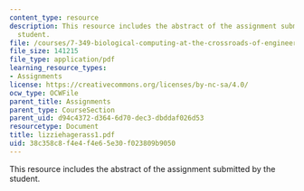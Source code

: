```yaml
---
content_type: resource
description: This resource includes the abstract of the assignment submitted by the
  student.
file: /courses/7-349-biological-computing-at-the-crossroads-of-engineering-and-science-spring-2005/38c358c8f4e4f4e65e30f023809b9050_lizziehagerass1.pdf
file_size: 141215
file_type: application/pdf
learning_resource_types:
- Assignments
license: https://creativecommons.org/licenses/by-nc-sa/4.0/
ocw_type: OCWFile
parent_title: Assignments
parent_type: CourseSection
parent_uid: d94c4372-d364-6d70-dec3-dbddaf026d53
resourcetype: Document
title: lizziehagerass1.pdf
uid: 38c358c8-f4e4-f4e6-5e30-f023809b9050
---
```

This resource includes the abstract of the assignment submitted by the student.